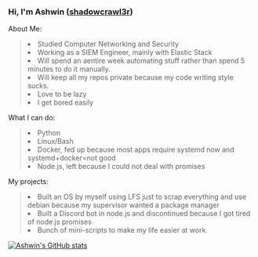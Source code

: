 ### Hi, I'm Ashwin ([shadowcrawl3r][website])
[website]: https://ashwinbelbase.com.np

About Me:
><li> Studied Computer Networking and Security</li>
><li> Working as a SIEM Engineer, mainly with Elastic Stack</li>
><li> Will spend an aentire week automating stuff rather than spend 5 minutes to do it manually.</li>
><li> Will keep all my repos private because my code writing style sucks.
><li> Love to be lazy</li>  
><li> I get bored easily</li>

What I can do:
><li> Python</li>
><li> Linux/Bash</li>
><li> Docker, fed up because most apps require systemd now and systemd+docker=not good</li>
><li> Node.js, left because I could not deal with promises</li> 

My projects:
><li>Built an OS by myself using LFS just to scrap everything and use debian because my supervisor wanted a package manager</li>
><li>Built a Discord bot in node.js and discontinued because I got tired of node.js promises</li>
><li>Bunch of mini-scripts to make my life easier at work.

  [![Ashwin's GitHub stats](https://github-readme-stats.vercel.app/api?username=shad0wcrawl3r&show_icons=true&include_all_commits=true&count_private=true&theme=highcontrast)](https://github.com/shad0wcrawl3r/github-readme-stats)
  


